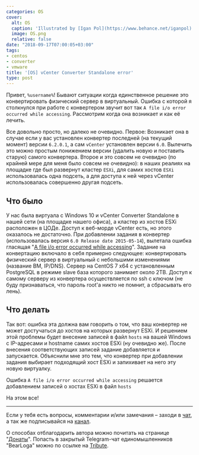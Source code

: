 ```yaml
---
categories: OS
cover:
  alt: OS
  caption: 'Illustrated by [Igan Pol](https://www.behance.net/iganpol)'
  image: OS.png
  relative: false
date: "2018-09-17T07:00:05+03:00"
tags:
- centos
- converter
- vmware
title: '[OS] vCenter Converter Standalone error'
type: post
---
```


Привет, `%username%`! Бывают ситуации когда единственное решение это конвертировать физический сервер в виртуальный. Ошибка с которой я столкнулся при работе с конвертером звучит вот так `A file i/o error occurred while accessing`. Рассмотрим когда она возникает и как её лечить.

Все довольно просто, но далеко не очевидно. Первое: Возникает она в случае если у вас установлен конвертер последней (на текущий момент) версии `6.2.0.1`, а сам `vCenter` установлен версии `6.0`. Вылечить это можно простым понижением версии (удалить новую и поставить старую) самого конвертера. Второе и это совсем не очевидно (по крайней мере для меня было совсем не очевидно): в наших реалиях на площадке где был развернут кластер `ESXi`, для самих хостов `ESXi` использовалась одна подсеть, а для доступа к ней через vCenter использовалась совершенно другая подсеть.

## Что было

У нас была виртуала с Windows 10 и vCenter Converter Standalone в нашей сети (на площадке нашего офиса), а кластер из хостов ESXi расположен в ЦОДе. Доступ к веб-морде vCenter есть, но этого оказалось не достаточно. При добавлении задания в конвертер (использовалась версия `6.0 Release date 2015-05-14`), вылетала ошибка гласящая "[A file i/o error occurred while accessing](https://communities.vmware.com/thread/512921)". Задание на конвертацию включало в себя примерно следующее: конвертировать физический сервер в виртуальный с небольшими изменениями (название ВМ, IP/DNS). Сервер на CentOS 7 x64 с установленным PostgreSQL в режиме slave база которого занимает около 2TB. Доступ к самому серверу из конвертера осуществляется по ssh с ключом (не буду признаваться, что пароль root'а никто не помнит, а сбрасывать его лень).

## Что делать

Так вот: ошибка эта должна вам говорить о том, что ваш конвертер не может достучаться до хостов на которых развернут ESXi. И решением этой проблемы будет внесение записей в файл `hosts` на вашей Windows с IP-адресами и hostname самих хостов ESXi (ну очевидно же). После внесения соответствующих записей задание добавляется и запускается. Объяснили мне это тем, что конвертер при добавлении задания выбирает подходящий хост ESXi и запихивает на него эту новую виртуалку.

Ошибка `A file i/o error occurred while accessing` решается добавлением записей о хостах ESXi в файл `hosts`

На этом все!

---

Если у тебя есть вопросы, комментарии и/или замечания – заходи в [чат](https://ttttt.me/jtprogru_chat), а так же подписывайся на [канал](https://ttttt.me/jtprogru_channel).

О способах отблагодарить автора можно почитать на странице "[Донаты](https://jtprog.ru/donations/)". Попасть в закрытый Telegram-чат единомышленников "BearLoga" можно по ссылке на [Tribute](https://web.tribute.tg/s/oRV).

